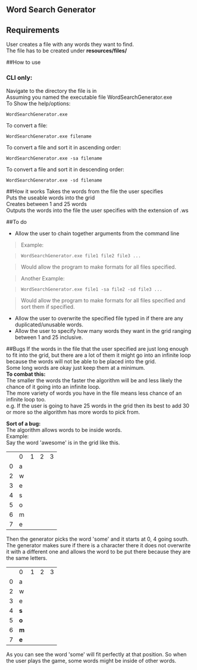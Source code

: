 ## Word Search Generator

## Requirements
User creates a file with any words they want to find.  
The file has to be created under **resources/files/**

##How to use

### CLI only:
Navigate to the directory the file is in  
Assuming you named the executable file  WordSearchGenerator.exe  
To Show the help/options:

    WordSearchGenerator.exe

To convert a file:

    WordSearchGenerator.exe filename

To convert a file and sort it in ascending order:

    WordSearchGenerator.exe -sa filename

To convert a file and sort it in descending order:

    WordSearchGenerator.exe -sd filename

##How it works
Takes the words from the file the user specifies  
Puts the useable words into the grid  
Creates between 1 and 25 words  
Outputs the words into the file the user specifies with the extension of .ws

##To do
* Allow the user to chain together arguments from the command line

>Example:

>     WordSearchGenerator.exe file1 file2 file3 ...

>Would allow the program to make formats for all files specified.

>Another Example:

>     WordSearchGenerator.exe file1 -sa file2 -sd file3 ...

>Would allow the program to make formats for all files specified and sort them if specified.  

* Allow the user to overwrite the specified file typed in if there are any duplicated/unusable words.  
* Allow the user to specify how many words they want in the grid ranging between 1 and 25 inclusive.

##Bugs
If the words in the file that the user specified are just long enough to fit into the grid, but there are a lot of them it might go into an infinite loop because the words will not be able to be placed into the grid.  
Some long words are okay just keep them at a minimum.  
**To combat this:**  
The smaller the words the faster the algorithm will be and less likely the chance of it going into an infinite loop.  
The more variety of words you have in the file means less chance of an infinite loop too.  
e.g. If the user is going to have 25 words in the grid then its best to add 30 or more so the algorithm has more words to pick from.

**Sort of a bug:**  
The algorithm allows words to be inside words.  
Example:  
Say the word 'awesome' is in the grid like this.
<table>
    <tr>
        <td> </td>
        <td>0</td>
        <td>1</td>
        <td>2</td>
        <td>3</td>
    </tr>
    <tr>
        <td>0</td>
        <td>a</td>
        <td> </td>
        <td> </td>
        <td> </td>
    </tr>
    <tr>
        <td>2</td>
        <td>w</td>
        <td> </td>
        <td> </td>
        <td> </td>
    </tr>
    <tr>
        <td>3</td>
        <td>e</td>
        <td> </td>
        <td> </td>
        <td> </td>
    </tr>
    <tr>
        <td>4</td>
        <td>s</td>
        <td> </td>
        <td> </td>
        <td> </td>
    </tr>
    <tr>
        <td>5</td>
        <td>o</td>
        <td> </td>
        <td> </td>
        <td> </td>
    </tr>
    <tr>
        <td>6</td>
        <td>m</td>
        <td> </td>
        <td> </td>
        <td> </td>
    </tr>
    <tr>
        <td>7</td>
        <td>e</td>
        <td> </td>
        <td> </td>
        <td> </td>
    </tr>
</table>
Then the generator picks the word 'some' and it starts at 0, 4 going south.  
The generator makes sure if there is a character there it does not overwrite it with a different one and allows the word to be put there because they are the same letters.  
<table>
    <tr>
        <td> </td>
        <td>0</td>
        <td>1</td>
        <td>2</td>
        <td>3</td>
    </tr>
    <tr>
        <td>0</td>
        <td>a</td>
        <td> </td>
        <td> </td>
        <td> </td>
    </tr>
    <tr>
        <td>2</td>
        <td>w</td>
        <td> </td>
        <td> </td>
        <td> </td>
    </tr>
    <tr>
        <td>3</td>
        <td>e</td>
        <td> </td>
        <td> </td>
        <td> </td>
    </tr>
    <tr>
        <td>4</td>
        <td><b>s</b></td>
        <td> </td>
        <td> </td>
        <td> </td>
    </tr>
    <tr>
        <td>5</td>
        <td><b>o</b></td>
        <td> </td>
        <td> </td>
        <td> </td>
    </tr>
    <tr>
        <td>6</td>
        <td><b>m</b></td>
        <td> </td>
        <td> </td>
        <td> </td>
    </tr>
    <tr>
        <td>7</td>
        <td><b>e</b></td>
        <td> </td>
        <td> </td>
        <td> </td>
    </tr>
</table>
As you can see the word 'some' will fit perfectly at that position.  
So when the user plays the game, some words might be inside of other words.

